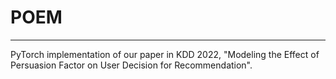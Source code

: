 # POEM
---
PyTorch implementation of our paper in KDD 2022, "Modeling the Effect of Persuasion Factor on User Decision for Recommendation".
